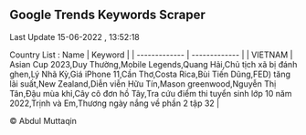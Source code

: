 

## Google Trends Keywords Scraper 
 
Last Update 15-06-2022 , 13:52:18

Country List :
 Name  | Keyword |
| ------------- | ------------- |
| VIETNAM | Asian Cup 2023,Duy Thường,Mobile Legends,Quang Hải,Chủ tịch xã bị đánh ghen,Lý Nhã Kỳ,Giá iPhone 11,Cần Thơ,Costa Rica,Bùi Tiến Dũng,FED) tăng lãi suất,New Zealand,Diễn viễn Hữu Tín,Mason greenwood,Nguyễn Thị Tân,Đậu mùa khỉ,Cây cô đơn hồ Tây,Tra cứu điểm thi tuyển sinh lớp 10 năm 2022,Trịnh và Em,Thương ngày nắng về phần 2 tập 32 |



© Abdul Muttaqin 
